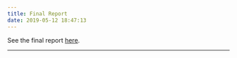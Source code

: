 ```yaml
---
title: Final Report
date: 2019-05-12 18:47:13
---
```


See the final report [here](../15400_paper.pdf).

---